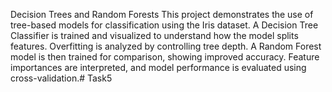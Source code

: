 Decision Trees and Random Forests 
This project demonstrates the use of tree-based models for classification using the Iris dataset. A Decision Tree Classifier is trained and visualized to understand how the model splits features. Overfitting is analyzed by controlling tree depth. A Random Forest model is then trained for comparison, showing improved accuracy. Feature importances are interpreted, and model performance is evaluated using cross-validation.# Task5
